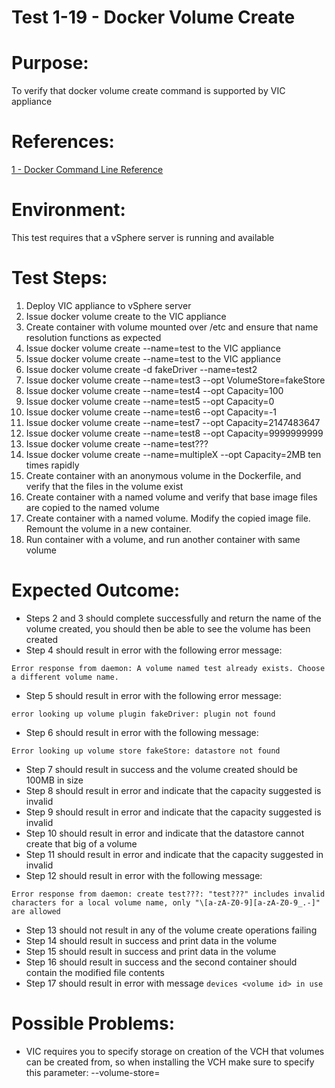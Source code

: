 Test 1-19 - Docker Volume Create
=======

# Purpose:
To verify that docker volume create command is supported by VIC appliance

# References:
[1 - Docker Command Line Reference](https://docs.docker.com/engine/reference/commandline/volume_create/)

# Environment:
This test requires that a vSphere server is running and available

# Test Steps:
1. Deploy VIC appliance to vSphere server
2. Issue docker volume create to the VIC appliance
2. Create container with volume mounted over /etc and ensure that name resolution functions as expected
3. Issue docker volume create --name=test to the VIC appliance
4. Issue docker volume create --name=test to the VIC appliance
5. Issue docker volume create -d fakeDriver --name=test2
6. Issue docker volume create --name=test3 --opt VolumeStore=fakeStore
7. Issue docker volume create --name=test4 --opt Capacity=100
8. Issue docker volume create --name=test5 --opt Capacity=0
9. Issue docker volume create --name=test6 --opt Capacity=-1
10. Issue docker volume create --name=test7 --opt Capacity=2147483647
11. Issue docker volume create --name=test8 --opt Capacity=9999999999
12. Issue docker volume create --name=test???
13. Issue docker volume create --name=multipleX --opt Capacity=2MB ten times rapidly
14. Create container with an anonymous volume in the Dockerfile, and verify that the files in the volume exist
15. Create container with a named volume and verify that base image files are copied to the named volume
16. Create container with a named volume. Modify the copied image file. Remount the volume in a new container.
17. Run container with a volume, and run another container with same volume

# Expected Outcome:
* Steps 2 and 3 should complete successfully and return the name of the volume created, you should then be able to see the volume has been created
* Step 4 should result in error with the following error message:
```
Error response from daemon: A volume named test already exists. Choose a different volume name.
```
* Step 5 should result in error with the following error message:
```
error looking up volume plugin fakeDriver: plugin not found
```
* Step 6 should result in error with the following message:
```
Error looking up volume store fakeStore: datastore not found
```
* Step 7 should result in success and the volume created should be 100MB in size
* Step 8 should result in error and indicate that the capacity suggested is invalid
* Step 9 should result in error and indicate that the capacity suggested is invalid
* Step 10 should result in error and indicate that the datastore cannot create that big of a volume
* Step 11 should result in error and indicate that the capacity suggested in invalid
* Step 12 should result in error with the following message:
```
Error response from daemon: create test???: "test???" includes invalid characters for a local volume name, only "\[a-zA-Z0-9][a-zA-Z0-9_.-]" are allowed
```
* Step 13 should not result in any of the volume create operations failing
* Step 14 should result in success and print data in the volume
* Step 15 should result in success and print data in the volume
* Step 16 should result in success and the second container should contain the modified file contents
* Step 17 should result in error with message `devices <volume id> in use`

# Possible Problems:
* VIC requires you to specify storage on creation of the VCH that volumes can be created from, so when installing the VCH make sure to specify this parameter: --volume-store=
